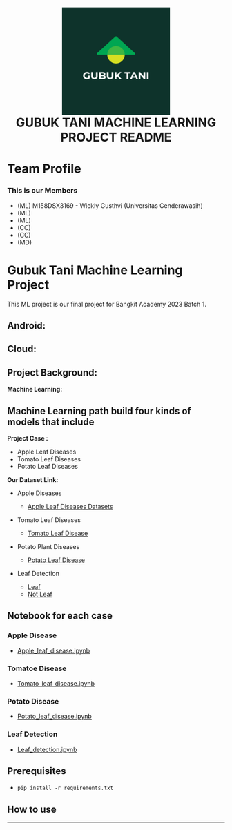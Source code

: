 <h1 align="center">
  <img align="center" src="images\logo.jpg"  width="250"></img>
<br>
GUBUK TANI MACHINE LEARNING PROJECT README
</h1>

# Team Profile

### This is our Members

- (ML) M158DSX3169 - Wickly Gusthvi (Universitas Cenderawasih)
- (ML)
- (ML)
- (CC)
- (CC)
- (MD)

# Gubuk Tani Machine Learning Project

This ML project is our final project for Bangkit Academy 2023 Batch 1.

## **Android:**

## **Cloud:**

## **Project Background:**

**Machine Learning:**

## Machine Learning path build four kinds of models that include

**Project Case :**

- Apple Leaf Diseases
- Tomato Leaf Diseases
- Potato Leaf Diseases

**Our Dataset Link:**

- Apple Diseases
  - [Apple Leaf Diseases Datasets](https://drive.google.com/drive/folders/1ecSphBr8TIXYt4OsOa6zVEPyHyAiRn2p?usp=sharing)
- Tomato Leaf Diseases

  - [Tomato Leaf Disease](https://www.kaggle.com/datasets/noulam/tomato)

- Potato Plant Diseases

  - [Potato Leaf Disease](https://www.kaggle.com/datasets/muhammadardiputra/potato-leaf-disease-dataset)

- Leaf Detection
  - [Leaf](https://www.kaggle.com/datasets/fabinahian/plant-disease-45-classes)
  - [Not Leaf](https://www.kaggle.com/datasets/lijiyu/imagenet)

## Notebook for each case

### Apple Disease

- [Apple_leaf_disease.ipynb](https://github.com/wicklyg/ml-gubuk-tani/blob/main/Notebook/Apples.ipynb)

### Tomatoe Disease

- [Tomato_leaf_disease.ipynb](https://github.com/wicklyg/ml-gubuk-tani/blob/main/Notebook/Tomato_leaf_disease.ipynb)

### Potato Disease

- [Potato_leaf_disease.ipynb](https://github.com/wicklyg/ml-gubuk-tani/blob/main/Notebook/Gubuktani_Potato_disease.ipynb)

### Leaf Detection

- [Leaf_detection.ipynb](https://github.com/wicklyg/ml-gubuk-tani/blob/main/Notebook/leafDetection.ipynb)

## Prerequisites

- `pip install -r requirements.txt`

## How to use

---

